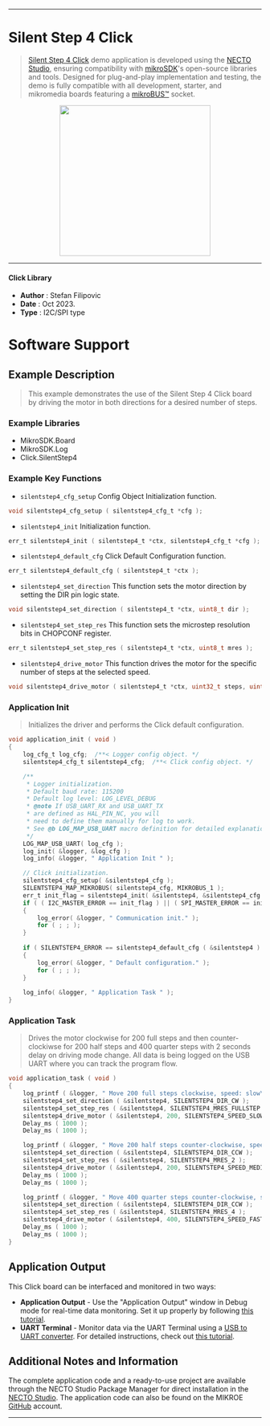 
---
# Silent Step 4 Click

> [Silent Step 4 Click](https://www.mikroe.com/?pid_product=MIKROE-5980) demo application is developed using
the [NECTO Studio](https://www.mikroe.com/necto), ensuring compatibility with [mikroSDK](https://www.mikroe.com/mikrosdk)'s
open-source libraries and tools. Designed for plug-and-play implementation and testing, the demo is fully compatible with
all development, starter, and mikromedia boards featuring a [mikroBUS&trade;](https://www.mikroe.com/mikrobus) socket.

<p align="center">
  <img src="https://www.mikroe.com/?pid_product=MIKROE-5980&image=1" height=300px>
</p>

---

#### Click Library

- **Author**        : Stefan Filipovic
- **Date**          : Oct 2023.
- **Type**          : I2C/SPI type

# Software Support

## Example Description

> This example demonstrates the use of the Silent Step 4 Click board by driving the motor in both directions for a desired number of steps.

### Example Libraries

- MikroSDK.Board
- MikroSDK.Log
- Click.SilentStep4

### Example Key Functions

- `silentstep4_cfg_setup` Config Object Initialization function.
```c
void silentstep4_cfg_setup ( silentstep4_cfg_t *cfg );
```

- `silentstep4_init` Initialization function.
```c
err_t silentstep4_init ( silentstep4_t *ctx, silentstep4_cfg_t *cfg );
```

- `silentstep4_default_cfg` Click Default Configuration function.
```c
err_t silentstep4_default_cfg ( silentstep4_t *ctx );
```

- `silentstep4_set_direction` This function sets the motor direction by setting the DIR pin logic state.
```c
void silentstep4_set_direction ( silentstep4_t *ctx, uint8_t dir );
```

- `silentstep4_set_step_res` This function sets the microstep resolution bits in CHOPCONF register.
```c
err_t silentstep4_set_step_res ( silentstep4_t *ctx, uint8_t mres );
```

- `silentstep4_drive_motor` This function drives the motor for the specific number of steps at the selected speed.
```c
void silentstep4_drive_motor ( silentstep4_t *ctx, uint32_t steps, uint8_t speed );
```

### Application Init

> Initializes the driver and performs the Click default configuration.

```c
void application_init ( void )
{
    log_cfg_t log_cfg;  /**< Logger config object. */
    silentstep4_cfg_t silentstep4_cfg;  /**< Click config object. */

    /** 
     * Logger initialization.
     * Default baud rate: 115200
     * Default log level: LOG_LEVEL_DEBUG
     * @note If USB_UART_RX and USB_UART_TX 
     * are defined as HAL_PIN_NC, you will 
     * need to define them manually for log to work. 
     * See @b LOG_MAP_USB_UART macro definition for detailed explanation.
     */
    LOG_MAP_USB_UART( log_cfg );
    log_init( &logger, &log_cfg );
    log_info( &logger, " Application Init " );

    // Click initialization.
    silentstep4_cfg_setup( &silentstep4_cfg );
    SILENTSTEP4_MAP_MIKROBUS( silentstep4_cfg, MIKROBUS_1 );
    err_t init_flag = silentstep4_init( &silentstep4, &silentstep4_cfg );
    if ( ( I2C_MASTER_ERROR == init_flag ) || ( SPI_MASTER_ERROR == init_flag ) )
    {
        log_error( &logger, " Communication init." );
        for ( ; ; );
    }
    
    if ( SILENTSTEP4_ERROR == silentstep4_default_cfg ( &silentstep4 ) )
    {
        log_error( &logger, " Default configuration." );
        for ( ; ; );
    }
    
    log_info( &logger, " Application Task " );
}
```

### Application Task

> Drives the motor clockwise for 200 full steps and then counter-clockiwse for 200 half
steps and 400 quarter steps with 2 seconds delay on driving mode change. All data is
being logged on the USB UART where you can track the program flow.

```c
void application_task ( void )
{
    log_printf ( &logger, " Move 200 full steps clockwise, speed: slow\r\n\n" );
    silentstep4_set_direction ( &silentstep4, SILENTSTEP4_DIR_CW );
    silentstep4_set_step_res ( &silentstep4, SILENTSTEP4_MRES_FULLSTEP );
    silentstep4_drive_motor ( &silentstep4, 200, SILENTSTEP4_SPEED_SLOW );
    Delay_ms ( 1000 );
    Delay_ms ( 1000 );

    log_printf ( &logger, " Move 200 half steps counter-clockwise, speed: medium\r\n\n" );
    silentstep4_set_direction ( &silentstep4, SILENTSTEP4_DIR_CCW );
    silentstep4_set_step_res ( &silentstep4, SILENTSTEP4_MRES_2 );
    silentstep4_drive_motor ( &silentstep4, 200, SILENTSTEP4_SPEED_MEDIUM );
    Delay_ms ( 1000 );
    Delay_ms ( 1000 );

    log_printf ( &logger, " Move 400 quarter steps counter-clockwise, speed: fast\r\n\n" );
    silentstep4_set_direction ( &silentstep4, SILENTSTEP4_DIR_CCW );
    silentstep4_set_step_res ( &silentstep4, SILENTSTEP4_MRES_4 );
    silentstep4_drive_motor ( &silentstep4, 400, SILENTSTEP4_SPEED_FAST );
    Delay_ms ( 1000 );
    Delay_ms ( 1000 );
}
```

## Application Output

This Click board can be interfaced and monitored in two ways:
- **Application Output** - Use the "Application Output" window in Debug mode for real-time data monitoring.
Set it up properly by following [this tutorial](https://www.youtube.com/watch?v=ta5yyk1Woy4).
- **UART Terminal** - Monitor data via the UART Terminal using
a [USB to UART converter](https://www.mikroe.com/click/interface/usb?interface*=uart,uart). For detailed instructions,
check out [this tutorial](https://help.mikroe.com/necto/v2/Getting%20Started/Tools/UARTTerminalTool).

## Additional Notes and Information

The complete application code and a ready-to-use project are available through the NECTO Studio Package Manager for 
direct installation in the [NECTO Studio](https://www.mikroe.com/necto). The application code can also be found on
the MIKROE [GitHub](https://github.com/MikroElektronika/mikrosdk_click_v2) account.

---
